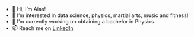 - 👋 Hi, I’m Aias!
- 👀 I’m interested in data science, physics, martial arts, music and fitness!
- 🌱 I’m currently working on obtaining a bachelor in Physics.
- 📫 Reach me on [LinkedIn](www.linkedin.com/in/sherniiazov)


<!---
sherniia/sherniia is a ✨ special ✨ repository because its `README.md` (this file) appears on your GitHub profile.
You can click the Preview link to take a look at your changes.
--->
